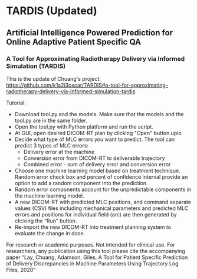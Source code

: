 # TARDIS (Updated)
## Artificial Intelligence Powered Prediction for Online Adaptive Patient Specific QA ## 

### A Tool for Approximating Radiotherapy Delivery via Informed Simulation (TARDIS) ###
This is the update of Chuang's project: https://github.com/k1a2i3oscar/TARDIS#a-tool-for-approximating-radiotherapy-delivery-via-informed-simulation-tardis

Tutorial:

* Download tool.py and the models. Make sure that the models and the tool.py are in the same folder. 
* Open the tool.py with Python platform and run the script. 
* At GUI, open desired DICOM-RT plan by clicking "Open" button.uplo 
* Decide what type of MLC errors you want to predict. The tool can predict 3 types of MLC errors:
  * Delivery error at the machine
  * Conversion error from DICOM-RT to deliverable trajectory
  * Combined error - sum of delivery error and conversion error 
* Choose one machine learning model based on treatment technique. Random error check box and percent of confidence interval provide an option to add a random component into the prediction. 
* Random error components account for the unpredictable components in the machine learning model. 
* A new DICOM-RT with predicted MLC positions, and command separate values (CSV) files including mechanical parameters and predicted MLC errors and positions for individual field (arc) are then generated by clicking the “Run” button. 
* Re-import the new DICOM-RT into treatment planning system to evaluate the change in dose. 

For research or academic purposes. Not intended for clinical use. 
For researchers, any publication using this tool please cite the accompanying paper 
“Lay, Chuang, Adamson, Giles, A Tool for Patient Specific Prediction of Delivery Discrepancies in Machine Parameters Using Trajectory Log Files, 2020"
